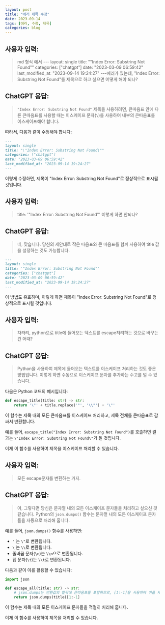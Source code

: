 ```yaml
---
layout: post
title: "에러 제목 수정"
date: 2023-09-14
tags: [에러, 수정, 제목]
categories: blog
---
```


## 사용자 입력:
> md 형식 에서 ---
layout: single
title: ""Index Error: Substring Not Found""
categories: ["chatgpt"]
date: "2023-03-09 06:59:42"
last_modified_at: "2023-09-14 19:24:27"
---에러가 있는데, "Index Error: Substring Not Found"를 제목으로 하고 싶으면 어떻게 해야 되나?

## ChatGPT 응답:
> `"Index Error: Substring Not Found"` 제목을 사용하려면, 큰따옴표 안에 다른 큰따옴표를 사용할 때는 이스케이프 문자(`\`)를 사용하여 내부의 큰따옴표를 이스케이프해야 합니다.

따라서, 다음과 같이 수정해야 합니다:

```markdown
---
layout: single
title: "\"Index Error: Substring Not Found\""
categories: ["chatgpt"]
date: "2023-03-09 06:59:42"
last_modified_at: "2023-09-14 19:24:27"
---
```

이렇게 수정하면, 제목이 "Index Error: Substring Not Found"로 정상적으로 표시될 것입니다.

## 사용자 입력:
> title: '"Index Error: Substring Not Found"' 이렇게 하면 안되나?

## ChatGPT 응답:
> 네, 맞습니다. 당신의 제안대로 작은 따옴표와 큰 따옴표를 함께 사용하여 title 값을 설정하는 것도 가능합니다.

```markdown
---
layout: single
title: '"Index Error: Substring Not Found"'
categories: ["chatgpt"]
date: "2023-03-09 06:59:42"
last_modified_at: "2023-09-14 19:24:27"
---
```

이 방법도 유효하며, 이렇게 하면 제목이 "Index Error: Substring Not Found"로 정상적으로 표시될 것입니다.

## 사용자 입력:
> 차라리, python으로 title에 들어오는 텍스트를 escape처리하는 것으로 바꾸는 건 어때?

## ChatGPT 응답:
> Python을 사용하여 제목에 들어오는 텍스트를 이스케이프 처리하는 것도 좋은 방법입니다. 이렇게 하면 수동으로 이스케이프 문자를 추가하는 수고를 덜 수 있습니다.

다음은 Python 코드의 예시입니다:

```python
def escape_title(title: str) -> str:
    return '\"' + title.replace('"', '\\"') + '\"'
```

이 함수는 제목 내의 모든 큰따옴표를 이스케이프 처리하고, 제목 전체를 큰따옴표로 감싸서 반환합니다.

예를 들어, `escape_title("Index Error: Substring Not Found")`를 호출하면 결과는 `\"Index Error: Substring Not Found\"`가 될 것입니다.

이제 이 함수를 사용하여 제목을 이스케이프 처리할 수 있습니다.

## 사용자 입력:
> 모든 escape문자를 변환하는 거지.

## ChatGPT 응답:
> 아, 그렇다면 당신은 문자열 내의 모든 이스케이프 문자들을 처리하고 싶으신 것 같습니다. Python의 `json.dumps()` 함수는 문자열 내의 모든 이스케이프 문자들을 자동으로 처리해 줍니다. 

예를 들어, `json.dumps()` 함수를 사용하면:

- `"` 는 `\"`로 변환됩니다.
- `\` 는 `\\`로 변환됩니다.
- 줄바꿈 문자(`\n`)는 `\\n`으로 변환됩니다.
- 탭 문자(`\t`)는 `\\t`로 변환됩니다.

다음과 같이 이를 활용할 수 있습니다:

```python
import json

def escape_all(title: str) -> str:
    # json.dumps는 반환값의 앞뒤에 큰따옴표를 포함하므로, [1:-1]을 사용하여 이를 제거합니다.
    return json.dumps(title)[1:-1]
```

이 함수는 제목 내의 모든 이스케이프 문자들을 적절히 처리해 줍니다. 

이제 이 함수를 사용하여 제목을 처리할 수 있습니다.

